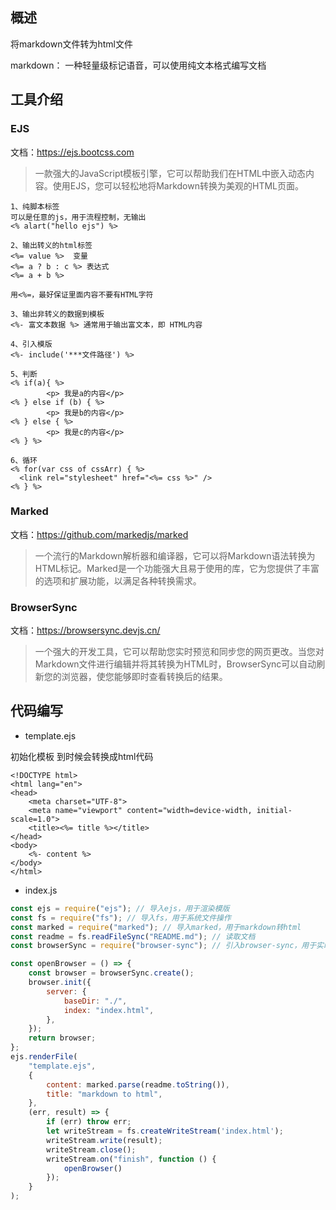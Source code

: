 
## 概述
将markdown文件转为html文件

markdown： 一种轻量级标记语音，可以使用纯文本格式编写文档

## 工具介绍

### EJS
文档：https://ejs.bootcss.com
> 一款强大的JavaScript模板引擎，它可以帮助我们在HTML中嵌入动态内容。使用EJS，您可以轻松地将Markdown转换为美观的HTML页面。
```ejs
1、纯脚本标签
可以是任意的js，用于流程控制，无输出
<% alart("hello ejs") %>

2、输出转义的html标签
<%= value %>  变量
<%= a ? b : c %> 表达式
<%= a + b %>

用<%=，最好保证里面内容不要有HTML字符

3、输出非转义的数据到模板
<%- 富文本数据 %> 通常用于输出富文本，即 HTML内容

4、引入模版
<%- include('***文件路径') %>

5、判断
<% if(a){ %>
        <p> 我是a的内容</p>
<% } else if (b) { %>
        <p> 我是b的内容</p>   
<% } else { %>
        <p> 我是c的内容</p>  
<% } %>

6、循环
<% for(var css of cssArr) { %>
  <link rel="stylesheet" href="<%= css %>" />
<% } %>
```
### Marked
文档：https://github.com/markedjs/marked
> 一个流行的Markdown解析器和编译器，它可以将Markdown语法转换为HTML标记。Marked是一个功能强大且易于使用的库，它为您提供了丰富的选项和扩展功能，以满足各种转换需求。
### BrowserSync
文档：https://browsersync.devjs.cn/
> 一个强大的开发工具，它可以帮助您实时预览和同步您的网页更改。当您对Markdown文件进行编辑并将其转换为HTML时，BrowserSync可以自动刷新您的浏览器，使您能够即时查看转换后的结果。

## 代码编写

- template.ejs <br/>

初始化模板 到时候会转换成html代码
```ejs
<!DOCTYPE html>
<html lang="en">
<head>
    <meta charset="UTF-8">
    <meta name="viewport" content="width=device-width, initial-scale=1.0">
    <title><%= title %></title>
</head>
<body>
    <%- content %>
</body>
</html>
```
- index.js
```javascript
const ejs = require("ejs"); // 导入ejs，用于渲染模版
const fs = require("fs"); // 导入fs，用于系统文件操作
const marked = require("marked"); // 导入marked，用于markdown转html
const readme = fs.readFileSync("README.md"); // 读取文档
const browserSync = require("browser-sync"); // 引入browser-sync，用于实时预览和同步浏览器

const openBrowser = () => {
	const browser = browserSync.create();
	browser.init({
		server: {
			baseDir: "./",
			index: "index.html",
		},
	});
	return browser;
};
ejs.renderFile(
	"template.ejs",
	{
		content: marked.parse(readme.toString()),
		title: "markdown to html",
	},
	(err, result) => {
		if (err) throw err;
        let writeStream = fs.createWriteStream('index.html');
        writeStream.write(result);
        writeStream.close();
        writeStream.on("finish", function () {
            openBrowser()
        });
	}
);
```
